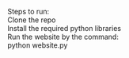 Steps to run:<br>
Clone the repo<br>
Install the required python libraries<br>
Run the website by the command:<br>
python website.py<br>

